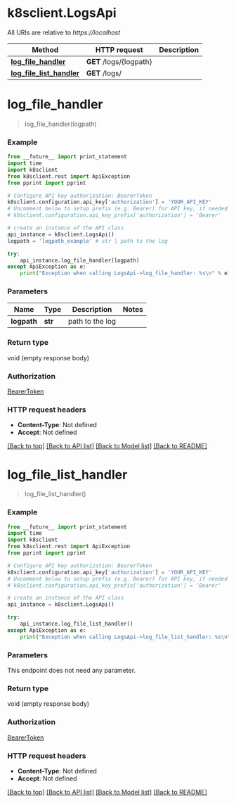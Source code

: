 # k8sclient.LogsApi

All URIs are relative to *https://localhost*

Method | HTTP request | Description
------------- | ------------- | -------------
[**log_file_handler**](LogsApi.md#log_file_handler) | **GET** /logs/{logpath} | 
[**log_file_list_handler**](LogsApi.md#log_file_list_handler) | **GET** /logs/ | 


# **log_file_handler**
> log_file_handler(logpath)



### Example 
```python
from __future__ import print_statement
import time
import k8sclient
from k8sclient.rest import ApiException
from pprint import pprint

# Configure API key authorization: BearerToken
k8sclient.configuration.api_key['authorization'] = 'YOUR_API_KEY'
# Uncomment below to setup prefix (e.g. Bearer) for API key, if needed
# k8sclient.configuration.api_key_prefix['authorization'] = 'Bearer'

# create an instance of the API class
api_instance = k8sclient.LogsApi()
logpath = 'logpath_example' # str | path to the log

try: 
    api_instance.log_file_handler(logpath)
except ApiException as e:
    print("Exception when calling LogsApi->log_file_handler: %s\n" % e)
```

### Parameters

Name | Type | Description  | Notes
------------- | ------------- | ------------- | -------------
 **logpath** | **str**| path to the log | 

### Return type

void (empty response body)

### Authorization

[BearerToken](../README.md#BearerToken)

### HTTP request headers

 - **Content-Type**: Not defined
 - **Accept**: Not defined

[[Back to top]](#) [[Back to API list]](../README.md#documentation-for-api-endpoints) [[Back to Model list]](../README.md#documentation-for-models) [[Back to README]](../README.md)

# **log_file_list_handler**
> log_file_list_handler()



### Example 
```python
from __future__ import print_statement
import time
import k8sclient
from k8sclient.rest import ApiException
from pprint import pprint

# Configure API key authorization: BearerToken
k8sclient.configuration.api_key['authorization'] = 'YOUR_API_KEY'
# Uncomment below to setup prefix (e.g. Bearer) for API key, if needed
# k8sclient.configuration.api_key_prefix['authorization'] = 'Bearer'

# create an instance of the API class
api_instance = k8sclient.LogsApi()

try: 
    api_instance.log_file_list_handler()
except ApiException as e:
    print("Exception when calling LogsApi->log_file_list_handler: %s\n" % e)
```

### Parameters
This endpoint does not need any parameter.

### Return type

void (empty response body)

### Authorization

[BearerToken](../README.md#BearerToken)

### HTTP request headers

 - **Content-Type**: Not defined
 - **Accept**: Not defined

[[Back to top]](#) [[Back to API list]](../README.md#documentation-for-api-endpoints) [[Back to Model list]](../README.md#documentation-for-models) [[Back to README]](../README.md)

